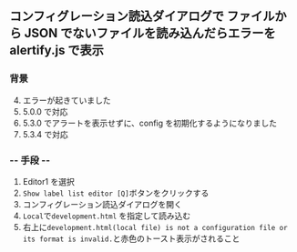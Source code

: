 ## コンフィグレーション読込ダイアログで ファイルから JSON でないファイルを読み込んだらエラーを alertify.js で表示

### 背景

4.  エラーが起きていました
5.  5.0.0 で対応
6.  5.3.0 でアラートを表示せずに、config を初期化するようになりました
7.  5.3.4 で対応

### -- 手段 --

1.  Editor1 を選択
2.  `Show label list editor [Q]`ボタンをクリックする
3.  コンフィグレーション読込ダイアログを開く
4.  `Local`で`development.html` を指定して読み込む
5.  右上に`development.html(local file) is not a configuration file or its format is invalid.`と赤色のトースト表示がされること
